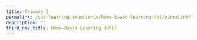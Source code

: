```yaml
---
title: Primary 2
permalink: /our-learning-experience/home-based-learning-hbl/permalink/
description: ""
third_nav_title: Home–Based Learning (HBL)
---
```

